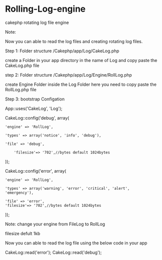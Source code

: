Rolling-Log-engine
==================

cakephp rotating log file engine

 Note:
 
   Now you can able to read the log files and creating rotating log files.

Step 1:
Folder structure 
/Cakephp/app/Log/CakeLog.php

  create a Folder in your app directory in the name of Log 
  and copy paste the CakeLog.php file 
  
step 2:
Folder structure 
/Cakephp/app/Log/Engine/RollLog.php

  create Engine Folder inside the Log Folder here you need to copy paste 
  the RollLog.php file
  
Step 3:
  bootstrap Configation 

  
  App::uses('CakeLog', 'Log');
  
  
CakeLog::config('debug', array(

	'engine' => 'RollLog',
	
	'types' => array('notice', 'info', 'debug'),
	
	'file' => 'debug',
	
        'filesize'=> '702',//bytes default 1024bytes
        
));

CakeLog::config('error', array(

	'engine' => 'RollLog',
	
	'types' => array('warning', 'error', 'critical', 'alert', 'emergency'),
	
	'file' => 'error',
	'filesize'=> '702',//bytes default 1024bytes
));


Note:
change your engine from FileLog to RollLog 

filesize defult 1kb 


Now you can able to read the log file using the below code in your app

CakeLog::read('error');
CakeLog::read('debug');

